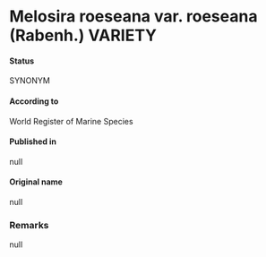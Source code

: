 Melosira roeseana var. roeseana (Rabenh.) VARIETY
=======

#### Status
SYNONYM

#### According to
World Register of Marine Species

#### Published in
null

#### Original name
null

### Remarks
null